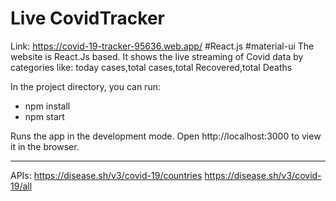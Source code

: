# Live CovidTracker

Link: https://covid-19-tracker-95636.web.app/
#React.js #material-ui
The website is React.Js based. It shows the live streaming of Covid data by categories like: today cases,total cases,total Recovered,total Deaths

In the project directory, you can run:

- npm install
- npm start

Runs the app in the development mode.
Open http://localhost:3000 to view it in the browser.

-----------------------------------------------------------------------------------------------
APIs:
https://disease.sh/v3/covid-19/countries
https://disease.sh/v3/covid-19/all

